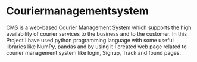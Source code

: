 # Couriermanagementsystem
CMS is a web-based Courier Management System which supports the high availability of courier services to the business and to the customer. In this Project I have used python programming language with some useful libraries like NumPy, pandas and by using it I created web page related to courier management system like login, Signup, Track and found pages.

